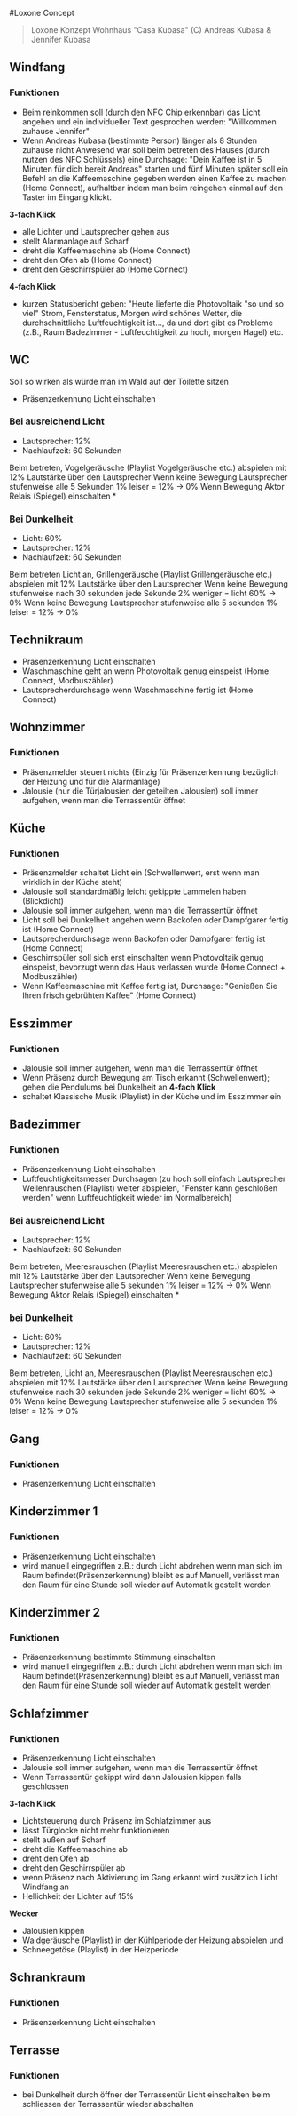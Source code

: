 #Loxone Concept

> Loxone Konzept Wohnhaus "Casa Kubasa" (C) Andreas Kubasa & Jennifer Kubasa

## Windfang
### Funktionen
- Beim reinkommen soll (durch den NFC Chip erkennbar) das Licht angehen und ein individueller Text gesprochen werden: "Willkommen zuhause Jennifer"
- Wenn Andreas Kubasa (bestimmte Person) länger als 8 Stunden zuhause nicht Anwesend war soll beim betreten des Hauses (durch nutzen des NFC Schlüssels) eine Durchsage: "Dein Kaffee ist in 5 Minuten für dich bereit Andreas" starten und fünf Minuten später soll ein Befehl an die Kaffeemaschine gegeben werden einen Kaffee zu machen (Home Connect), aufhaltbar indem man beim reingehen einmal auf den Taster im Eingang klickt.

**3-fach Klick** 
- alle Lichter und Lautsprecher gehen aus
- stellt Alarmanlage auf Scharf
- dreht die Kaffeemaschine ab (Home Connect)
- dreht den Ofen ab (Home Connect)
- dreht den Geschirrspüler ab (Home Connect)

**4-fach Klick**
- kurzen Statusbericht geben: "Heute lieferte die Photovoltaik "so und so viel" Strom, Fensterstatus, Morgen wird schönes Wetter, die durchschnittliche Luftfeuchtigkeit ist..., da und dort gibt es Probleme (z.B., Raum Badezimmer - Luftfeuchtigkeit zu hoch, morgen Hagel) etc.

## WC
Soll so wirken als würde man im Wald auf der Toilette sitzen
- Präsenzerkennung Licht einschalten

### Bei ausreichend Licht
- Lautsprecher: 12%
- Nachlaufzeit: 60 Sekunden

Beim betreten, Vogelgeräusche (Playlist Vogelgeräusche etc.) abspielen mit 12% Lautstärke über den Lautsprecher
Wenn keine Bewegung Lautsprecher stufenweise alle 5 Sekunden 1% leiser = 12% -> 0%
Wenn Bewegung Aktor Relais (Spiegel) einschalten *

### Bei Dunkelheit
- Licht: 60%
- Lautsprecher: 12%
- Nachlaufzeit: 60 Sekunden

Beim betreten Licht an, Grillengeräusche (Playlist Grillengeräusche etc.) abspielen mit 12% Lautstärke über den Lautsprecher
Wenn keine Bewegung stufenweise nach 30 sekunden jede Sekunde 2% weniger = licht 60% -> 0%
Wenn keine Bewegung Lautsprecher stufenweise alle 5 sekunden 1% leiser = 12% -> 0%

## Technikraum
- Präsenzerkennung Licht einschalten
- Waschmaschine geht an wenn Photovoltaik genug einspeist (Home Connect, Modbuszähler)
- Lautsprecherdurchsage wenn Waschmaschine fertig ist (Home Connect)

## Wohnzimmer
### Funktionen
- Präsenzmelder steuert nichts (Einzig für Präsenzerkennung bezüglich der Heizung und für die Alarmanlage)
- Jalousie (nur die Türjalousien der geteilten Jalousien) soll immer aufgehen, wenn man die Terrassentür öffnet

## Küche
### Funktionen
- Präsenzmelder schaltet Licht ein (Schwellenwert, erst wenn man wirklich in der Küche steht)
- Jalousie soll standardmäßig leicht gekippte Lammelen haben (Blickdicht)
- Jalousie soll immer aufgehen, wenn man die Terrassentür öffnet
- Licht soll bei Dunkelheit angehen wenn Backofen oder Dampfgarer fertig ist (Home Connect)
- Lautsprecherdurchsage wenn Backofen oder Dampfgarer fertig ist (Home Connect)
- Geschirrspüler soll sich erst einschalten wenn Photovoltaik genug einspeist, bevorzugt wenn das Haus verlassen wurde (Home Connect + Modbuszähler)
- Wenn Kaffeemaschine mit Kaffee fertig ist, Durchsage: "Genießen Sie Ihren frisch gebrühten Kaffee" (Home Connect)

## Esszimmer
### Funktionen
- Jalousie soll immer aufgehen, wenn man die Terrassentür öffnet
- Wenn Präsenz durch Bewegung am Tisch erkannt (Schwellenwert); gehen die Pendulums bei Dunkelheit an
**4-fach Klick**
- schaltet Klassische Musik (Playlist) in der Küche und im Esszimmer ein

## Badezimmer
### Funktionen
- Präsenzerkennung Licht einschalten
- Luftfeuchtigkeitsmesser Durchsagen (zu hoch soll einfach Lautsprecher Wellenrauschen (Playlist) weiter abspielen, "Fenster kann geschloßen werden" wenn Luftfeuchtigkeit wieder im Normalbereich)

### Bei ausreichend Licht 
- Lautsprecher: 12%
- Nachlaufzeit: 60 Sekunden

Beim betreten, Meeresrauschen (Playlist Meeresrauschen etc.) abspielen mit 12% Lautstärke über den Lautsprecher
Wenn keine Bewegung Lautsprecher stufenweise alle 5 sekunden 1% leiser = 12% -> 0%
Wenn Bewegung Aktor Relais (Spiegel) einschalten *

### bei Dunkelheit
- Licht: 60%
- Lautsprecher: 12%
- Nachlaufzeit: 60 Sekunden

Beim betreten, Licht an, Meeresrauschen (Playlist Meeresrauschen etc.) abspielen mit 12% Lautstärke über den Lautsprecher
Wenn keine Bewegung stufenweise nach 30 sekunden jede Sekunde 2% weniger = licht 60% -> 0%
Wenn keine Bewegung Lautsprecher stufenweise alle 5 sekunden 1% leiser = 12% -> 0%

## Gang
### Funktionen
- Präsenzerkennung Licht einschalten

## Kinderzimmer 1
### Funktionen
- Präsenzerkennung Licht einschalten
- wird manuell eingegriffen z.B.: durch Licht abdrehen wenn man sich im Raum befindet(Präsenzerkennung) bleibt es auf Manuell, verlässt man den Raum für eine Stunde soll wieder auf Automatik gestellt werden 

## Kinderzimmer 2
### Funktionen
- Präsenzerkennung bestimmte Stimmung einschalten
- wird manuell eingegriffen z.B.: durch Licht abdrehen wenn man sich im Raum befindet(Präsenzerkennung) bleibt es auf Manuell, verlässt man den Raum für eine Stunde soll wieder auf Automatik gestellt werden 

## Schlafzimmer
### Funktionen
- Präsenzerkennung Licht einschalten
- Jalousie soll immer aufgehen, wenn man die Terrassentür öffnet
- Wenn Terrassentür gekippt wird dann Jalousien kippen falls geschlossen

**3-fach Klick**
- Lichtsteuerung durch Präsenz im Schlafzimmer aus
- lässt Türglocke nicht mehr funktionieren
- stellt außen auf Scharf
- dreht die Kaffeemaschine ab
- dreht den Ofen ab
- dreht den Geschirrspüler ab
- wenn Präsenz nach Aktivierung im Gang erkannt wird zusätzlich Licht Windfang an
- Hellichkeit der Lichter auf 15%

**Wecker** 
- Jalousien kippen
- Waldgeräusche (Playlist) in der Kühlperiode der Heizung abspielen und 
- Schneegetöse (Playlist) in der Heizperiode

## Schrankraum
### Funktionen
- Präsenzerkennung Licht einschalten

## Terrasse
### Funktionen
- bei Dunkelheit durch öffner der Terrassentür Licht einschalten beim schliessen der Terrassentür wieder abschalten 

